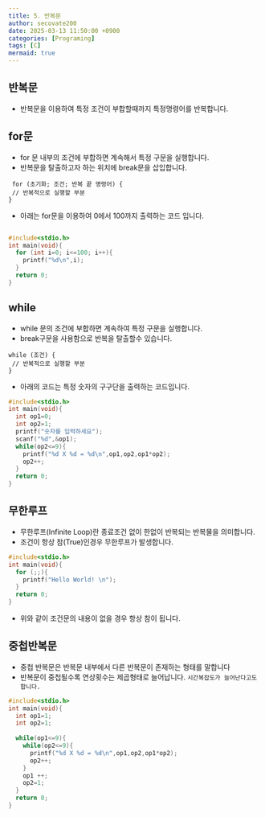 ```yaml
---
title: 5. 반복문
author: secovate200
date: 2025-03-13 11:50:00 +0900
categories: [Programing]
tags: [C]
mermaid: true
---
```

## 반복문 
- 반복문을 이용하여 특정 조건이 부합할때까지 특정명령어를 반복합니다.
## for문
- for 문 내부의 조건에 부합하면 계속해서 특정 구문을 실행합니다.
- 반복문을 탈출하고자 하는 위치에 break문을 삽입합니다.

```shell
 for (초기화; 조건; 반복 끝 명령어) {
 // 반복적으로 실행할 부분
}
```

- 아래는 for문을 이용하여 0에서 100까지 출력하는 코드 입니다.

```c

#include<stdio.h>
int main(void){
  for (int i=0; i<=100; i++){
    printf("%d\n",i);
  }
  return 0;
}

```
## while
- while 문의 조건에 부합하면 계속하여 특정 구문을 실행합니다.
- break구문을 사용함으로 반복을 탈출할수 있습니다.
```shell
while (조건) {
 // 반복적으로 실행할 부분
}
```
- 아래의 코드는 특정 숫자의 구구단을 출력하는 코드입니다.

```c
#include<stdio.h>
int main(void){
  int op1=0;
  int op2=1;
  printf("숫자를 입력하세요");
  scanf("%d",&op1);
  while(op2<=9){
    printf("%d X %d = %d\n",op1,op2,op1*op2);
    op2++;
  }
  return 0;
}

```
## 무한루프
- 무한루프(Infinite Loop)란 종료조건 없이 한없이 반복되는 반복물을 의미합니다. 
- 조건이 항상 참(True)인경우 무한루프가 발생합니다.

```c
#include<stdio.h>
int main(void){
  for (;;){
    printf("Hello World! \n");
  }
  return 0;
}
```
- 위와 같이 조건문의 내용이 없을 경우 항상 참이 됩니다.
## 중첩반복문
- 중첩 반복문은 반복문 내부에서 다른 반복문이 존재하는 형태를 말합니다
- 반복문이 중첩될수록 연상횟수는 제곱형태로 늘어납니다. `시간복잡도가 늘어난다고도 합니다.`

```c
#include<stdio.h>
int main(void){
  int op1=1;
  int op2=1;
  
  while(op1<=9){
    while(op2<=9){
      printf("%d X %d = %d\n",op1,op2,op1*op2);
      op2++;
    }
    op1 ++;  
    op2=1;
  }
  return 0;
}

```
